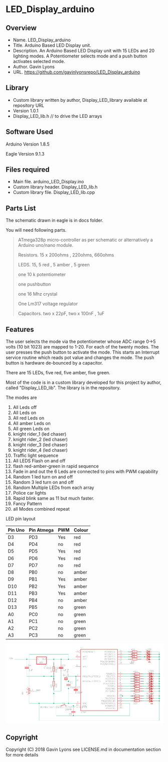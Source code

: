 # LED_Display_arduino


Overview
--------------------------------------------
* Name. LED_Display_arduino
* Title. Arduino Based LED Display unit.
* Description. An Arduino Based LED Display unit with 15 LEDs and 20 lighting modes. 
  A Potentiometer selects mode and a push button activates selected mode.
* Author. Gavin Lyons
* URL. https://github.com/gavinlyonsrepo/LED_Display_arduino

Library
--------------------------
* Custom library written by author, Display_LED_library available at repository URL 
* Version 1.0.1 
* Display_LED_lib.h // to drive the LED arrays

Software Used
------------------
Arduino Version 1.8.5

Eagle Version 9.1.3

Files required
----------------------
* Main file. arduino_LED_Display.ino
* Custom library header. Display_LED_lib.h
* Custom library file. Display_LED_lib.cpp

Parts List
------------------------------
The schematic drawn in eagle is in docs folder. 

You will need following parts.

>
> ATmega328p micro-controller as per schematic or alternatively a Arduino uno/nano module.
>
> Resistors. 15 x 200ohms , 220ohms, 660ohms
>
> LEDS. 15, 5 red , 5 amber , 5 green 
>
> one 10 k potentiometer
>
> one pushbutton
>
> one 16 Mhz crystal 
>
> One Lm317 voltage regulator 
>
> Capacitors. two x 22pF, two x 100nF , 1uF
>

Features
----------------------
The user selects the mode via the potentiometer whose ADC range 0->5 volts (10 bit 1023) are mapped to 1-20.
For each of the twenty modes. The user presses the push button to activate the mode. This starts an Interrupt service routine which reads pot value and changes the mode.  The push button is hardware de-bounced by a capacitor.

There are 15 LEDs, five red, five amber, five green.

Most of the code is in a custom library developed for this project by author, called "Display_LED_lib".
The library is in the repository. 

The modes are 
1. All Leds off
2. All Leds on
3. All red Leds on
4. All amber Leds on
5. All green Leds on
6. knight rider_1  (led chaser)
7. knight rider_2  (led chaser)
8. knight rider_3  (led chaser)
9. knight rider_4  (led chaser)
10. Traffic light sequence
11.  All LEDS Flash on and off
12. flash red-amber-green in rapid  sequence
13. Fade in and out the 6 Leds are connected to pins with PWM capability 
14. Random 1 led turn on and off
15. Random 3 led turn on and off
16. Random Multiple LEDs from each array 
17. Police car lights
18. Rapid blink same as 11 but much faster.
19. Fancy Pattern 
20. all Modes combined repeat

LED pin layout

| Pin Uno | Pin Atmega  | PWM  | Colour |   
| --- | --- | --- | --- |
|  D3 |  PD3 | Yes  | red  |   
|  D4  | PD4  | no  |  red |   
|  D5 |  PD5 |  Yes | red  |   
| D6  |  PD6 |  Yes |  red |   
|  D7 |  PD7 | no  | red  |   
| D8  | PB0  |  no |  amber |   
| D9  | PB1  |   Yes|  amber  |   
| D10  | PB2  |  Yes | amber   |   
| D11  | PB3  |  Yes | amber   |   
| D12  | PB4  |  no | amber   |   
| D13  | PB5  |  no |  green |   
|  A0 | PC0  |  no |  green |   
|  A1 | PC1  |  no |  green |   
|  A2 | PC2  |  no | green  |   
| A3  | PC3  |  no |  green |   

![schematic image ](https://github.com/gavinlyonsrepo/LED_Display_arduino/blob/master/docs/eagle/led_display.png)
 
Copyright
---------
Copyright (C) 2018 Gavin Lyons 
see LICENSE.md in documentation section 
for more details

